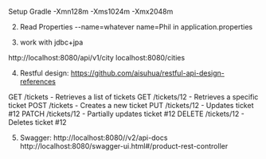 Setup Gradle
-Xmn128m -Xms1024m -Xmx2048m

2. Read Properties
--name=whatever 
name=Phil in application.properties

3. work with jdbc+jpa

http://localhost:8080/api/v1/city
localhost:8080/cities

4. Restful design:
https://github.com/aisuhua/restful-api-design-references

GET /tickets - Retrieves a list of tickets
GET /tickets/12 - Retrieves a specific ticket
POST /tickets - Creates a new ticket
PUT /tickets/12 - Updates ticket #12
PATCH /tickets/12 - Partially updates ticket #12
DELETE /tickets/12 - Deletes ticket #12

5. Swagger:
http://localhost:8080//v2/api-docs
http://localhost:8080/swagger-ui.html#/product-rest-controller
